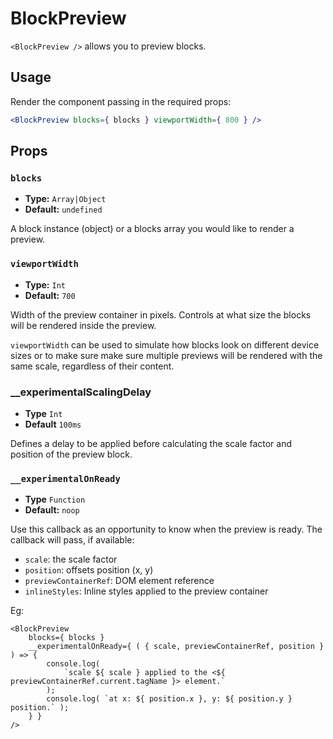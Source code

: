 # BlockPreview

`<BlockPreview />` allows you to preview blocks.

## Usage

Render the component passing in the required props:

```jsx
<BlockPreview blocks={ blocks } viewportWidth={ 800 } />
```

## Props

### `blocks`

-   **Type:** `Array|Object`
-   **Default:** `undefined`

A block instance (object) or a blocks array you would like to render a preview.

### `viewportWidth`

-   **Type:** `Int`
-   **Default:** `700`

Width of the preview container in pixels. Controls at what size the blocks will be rendered inside the preview.

`viewportWidth` can be used to simulate how blocks look on different device sizes or to make sure make sure multiple previews will be rendered with the same scale, regardless of their content.

### \_\_experimentalScalingDelay

-   **Type** `Int`
-   **Default** `100ms`

Defines a delay to be applied before calculating the scale factor and position of the preview block.

### `__experimentalOnReady`

-   **Type** `Function`
-   **Default:** `noop`

Use this callback as an opportunity to know when the preview is ready. The callback will pass, if available:

-   `scale`: the scale factor
-   `position`: offsets position (x, y)
-   `previewContainerRef`: DOM element reference
-   `inlineStyles`: Inline styles applied to the preview container

Eg:

```es6
<BlockPreview
	blocks={ blocks }
	__experimentalOnReady={ ( { scale, previewContainerRef, position } ) => {
		console.log(
			`scale ${ scale } applied to the <${ previewContainerRef.current.tagName }> element.`
		);
		console.log( `at x: ${ position.x }, y: ${ position.y } position.` );
	} }
/>
```
